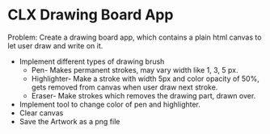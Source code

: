 # CLX Drawing Board App
Problem: Create a drawing board app, which contains a plain html canvas to let
user draw and write on it.

- Implement different types of drawing brush
	* Pen- Makes permanent strokes, may vary width like 1, 3, 5 px.
	* Highlighter- Make a stroke with width 5px and color opacity of 50%, gets
	  removed from canvas when user draw next stroke.
    * Eraser- Make strokes which removes the drawing part, drawn over.
- Implement tool to change color of pen and highlighter.
- Clear canvas
- Save the Artwork as a png file

